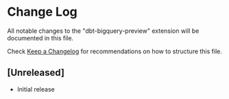 # Change Log

All notable changes to the "dbt-bigquery-preview" extension will be documented in this file.

Check [Keep a Changelog](http://keepachangelog.com/) for recommendations on how to structure this file.

## [Unreleased]

- Initial release